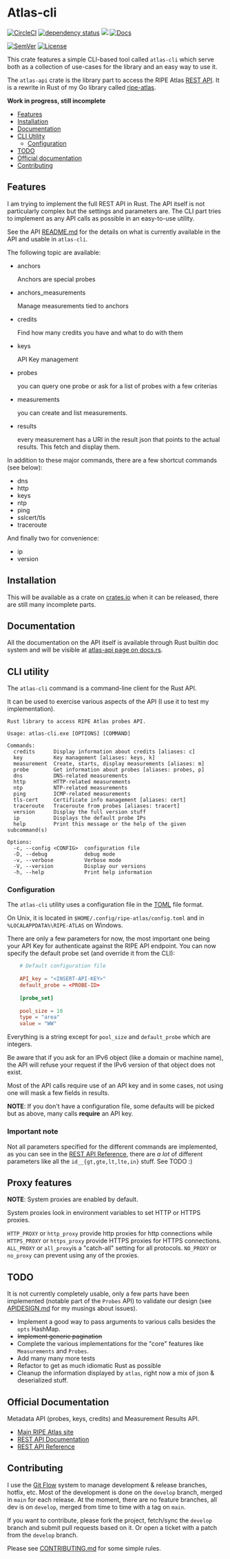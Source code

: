 <!-- omit in TOC -->
# Atlas-cli

[![CircleCI](https://circleci.com/gh/keltia/atlas-rs/tree/main.svg?style=shield)](https://circleci.com/gh/keltia/atlas-rs/atlas-cli/tree/main)
[![dependency status](https://deps.rs/repo/github/keltia/atlas-rs/status.svg)](https://deps.rs/repo/github/keltia/atlas-rs)
[![](https://img.shields.io/crates/v/atlas-cli.svg)](https://crates.io/crates/atlas-cli)
[![Docs](https://docs.rs/atlas-cli/badge.svg)](https://docs.rs/atlas-cli)

[![SemVer](http://img.shields.io/SemVer/2.0.0.png)](https://semver.org/spec/v2.0.0.html)
[![License](https://img.shields.io/badge/license-MIT-red.svg?style=flat)](https://raw.githubusercontent.com/keltia/atlas-rs/atlas-cli/main/LICENSE)

This crate features a simple CLI-based tool called `atlas-cli` which serve both as a collection of use-cases for the
library and an easy way to use it.

The `atlas-api` crate is the library part to access the RIPE Atlas [REST API]. It is a rewrite in Rust of my Go library
called [ripe-atlas](https://github.com/keltia/ripe-atlas).

**Work in progress, still incomplete**

- [Features](#features)
- [Installation](#installation)
- [Documentation](#documentation)
- [CLI Utility](#cli-utility)
  - [Configuration](#configuration)
- [TODO](#todo)
- [Official documentation](#official-documentation)
- [Contributing](#contributing)

## Features

I am trying to implement the full REST API in Rust. The API itself is not particularly complex but the settings and
parameters are. The CLI part tries to implement as any API calls as possible in an easy-to-use utility.

See the API [README.md](https://github.com/keltia/atlas-rs/atlas-api/README.md) for the details on what is currently
available in the API and usable in `atlas-cli`.

The following topic are available:

- anchors

  Anchors are special probes

- anchors_measurements

  Manage measurements tied to anchors

- credits

  Find how many credits you have and what to do with them

- keys

  API Key management

- probes

  you can query one probe or ask for a list of probes with a few criterias

- measurements

  you can create and list measurements.

- results

  every measurement has a URI in the result json that points to the actual results. This fetch and display them.

In addition to these major commands, there are a few shortcut commands (see below):

- dns
- http
- keys
- ntp
- ping
- sslcert/tls
- traceroute

And finally two for convenience:

- ip
- version
 
## Installation

This will be available as a crate on [crates.io](https://crates.io/atlas-cli) when it can be released, there are still
many incomplete parts.

## Documentation

All the documentation on the API itself is available through Rust builtin doc system and will be visible at
[atlas-api page on docs.rs](https://docs.rs/atlas-api).

## CLI utility

The `atlas-cli` command is a command-line client for the Rust API.

It can be used to exercise various aspects of the API (I use it to test my implementation).

```text
Rust library to access RIPE Atlas probes API.

Usage: atlas-cli.exe [OPTIONS] [COMMAND]

Commands:
  credits      Display information about credits [aliases: c]
  key          Key management [aliases: keys, k]
  measurement  Create, starts, display measurements [aliases: m]
  probe        Get information about probes [aliases: probes, p]
  dns          DNS-related measurements
  http         HTTP-related measurements
  ntp          NTP-related measurements
  ping         ICMP-related measurements
  tls-cert     Certificate info management [aliases: cert]
  traceroute   Traceroute from probes [aliases: tracert]
  version      Display the full version stuff
  ip           Displays the default probe IPs
  help         Print this message or the help of the given subcommand(s)

Options:
  -c, --config <CONFIG>  configuration file
  -D, --debug            debug mode
  -v, --verbose          Verbose mode
  -V, --version          Display our versions
  -h, --help             Print help information
```

### Configuration

The `atlas-cli` utility uses a configuration file in the [TOML] file format.

On Unix, it is located in `$HOME/.config/ripe-atlas/config.toml` and in `%LOCALAPPDATA%\RIPE-ATLAS` on Windows.

There are only a few parameters for now, the most important one being your API Key for authenticate against the RIPE API
endpoint. You can now specify the default probe set (and override it from the CLI):

```toml
    # Default configuration file
    
    API_key = "<INSERT-API-KEY>"
    default_probe = <PROBE-ID>
    
    [probe_set]
    
    pool_size = 10
    type = "area"
    value = "WW"
```

Everything is a string except for `pool_size` and `default_probe` which are integers.

Be aware that if you ask for an IPv6 object (like a domain or machine name), the API will refuse your request if the
IPv6 version of that object does not exist.

Most of the API calls require use of an API key and in some cases, not using one will mask a few fields in results.

**NOTE**: If you don't have a configuration file, some defaults will be picked but as above, many calls **require** an
API key.

### Important note

Not all parameters specified for the different commands are implemented, as you can see in the [REST API Reference],
there are *a lot* of different parameters like all the `id__{gt,gte,lt,lte,in}` stuff. See TODO :)

## Proxy features

**NOTE**: System proxies are enabled by default.

System proxies look in environment variables to set HTTP or HTTPS proxies.

`HTTP_PROXY` or `http_proxy` provide http proxies for http connections while
`HTTPS_PROXY` or `https_proxy` provide HTTPS proxies for HTTPS connections.
`ALL_PROXY` or `all_proxy`is a "catch-all" setting for all protocols.
`NO_PROXY` or `no_proxy` can prevent using any of the proxies.

## TODO

It is not currently completely usable, only a few parts have been implemented (notable part of the `Probes` API) to
validate our design (see [APIDESIGN.md](../atlas-api/APIDESIGN.md) for my musings about issues).

- Implement a good way to pass arguments to various calls besides the `opts` HashMap.
- ~~Implement generic pagination~~
- Complete the various implementations for the "core" features like `Measurements` and `Probes`.
- Add many many more tests
- Refactor to get as much idiomatic Rust as possible
- Cleanup the information displayed by `atlas`, right now a mix of json & deserialized stuff.

## Official Documentation

Metadata API (probes, keys, credits) and Measurement Results API.

- [Main RIPE Atlas site]
- [REST API Documentation]
- [REST API Reference]

## Contributing

I use the [Git Flow] system to manage development & release branches, hotfix, etc.  Most of the development is done on the `develop` branch, merged in `main` for each release. At the moment, there are no feature branches, all dev is on `develop`, merged from time to time with a tag on `main`.

If you want to contribute, please fork the project, fetch/sync the `develop` branch and submit pull requests based on
it. Or open a ticket with a patch from the `develop` branch.

Please see [CONTRIBUTING.md](../CONTRIBUTING.md) for some simple rules.

[Main RIPE Atlas site]: https://atlas.ripe.net/
[REST API Documentation]: https://atlas.ripe.net/docs/api/v2/manual/
[REST API Reference]: https://atlas.ripe.net/docs/api/v2/reference/
[Git Flow]: https://jeffkreeftmeijer.com/git-flow/
[Rust]: https://rust-lang.org/
[TOML]: https://github.com/naoina/toml
[REST API]: https://en.wikipedia.org/wiki/REST_API
